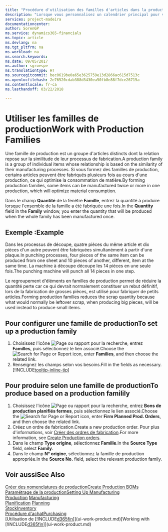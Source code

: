 ```yaml
---
title: "Procédure d'utilisation des familles d'articles dans la production | Microsoft Docs"
description: "Lorsque vous personnalisez un calendrier principal pour votre compagnie ou pour l'un de ses partenaires commerciaux, votre tâche consiste essentiellement à modifier l'état des jours ouvrés et chômés."
services: project-madeira
documentationcenter: 
author: SorenGP
ms.service: dynamics365-financials
ms.topic: article
ms.devlang: na
ms.tgt_pltfrm: na
ms.workload: na
ms.search.keywords: 
ms.date: 09/05/2017
ms.author: sgroespe
ms.translationtype: HT
ms.sourcegitcommit: bec0619be0a65e3625759e13d2866ac615d7513c
ms.openlocfilehash: 2e76520cdab388d3430ea50fb8e88f7dce26715a
ms.contentlocale: fr-ca
ms.lasthandoff: 03/22/2018

---
```

# <a name="work-with-production-families"></a><span data-ttu-id="9b1b8-103">Utiliser les familles de production</span><span class="sxs-lookup"><span data-stu-id="9b1b8-103">Work with Production Families</span></span>
<span data-ttu-id="9b1b8-104">Une famille de production est un groupe d'articles distincts dont la relation repose sur la similitude de leur processus de fabrication.</span><span class="sxs-lookup"><span data-stu-id="9b1b8-104">A production family is a group of individual items whose relationship is based on the similarity of their manufacturing processes.</span></span> <span data-ttu-id="9b1b8-105">Si vous formez des familles de production, certains articles peuvent être fabriqués plusieurs fois au cours d'une production, ce qui optimise la consommation de matière.</span><span class="sxs-lookup"><span data-stu-id="9b1b8-105">By forming production families, some items can be manufactured twice or more in one production, which will optimize material consumption.</span></span>

<span data-ttu-id="9b1b8-106">Dans le champ **Quantité** de la fenêtre **Famille**, entrez la quantité à produire lorsque l'ensemble de la famille a été fabriquée une fois.</span><span class="sxs-lookup"><span data-stu-id="9b1b8-106">In the **Quantity** field in the **Family** window, you enter the quantity that will be produced when the whole family has been manufactured once.</span></span>

## <a name="example"></a><span data-ttu-id="9b1b8-107">Exemple :</span><span class="sxs-lookup"><span data-stu-id="9b1b8-107">Example</span></span>
<span data-ttu-id="9b1b8-108">Dans les processus de découpe, quatre pièces du même article et dix pièces d'un autre peuvent être fabriquées simultanément à partir d'une plaque.</span><span class="sxs-lookup"><span data-stu-id="9b1b8-108">In punching processes, four pieces of the same item can be produced from one sheet and 10 pieces of another, different, item at the same time.</span></span> <span data-ttu-id="9b1b8-109">La machine à découpe découpe les 14 pièces en une seule fois.</span><span class="sxs-lookup"><span data-stu-id="9b1b8-109">The punching machine will punch all 14 pieces in one step.</span></span>

<span data-ttu-id="9b1b8-110">Le regroupement d'éléments en familles de production permet de réduire la quantité perte car ce qui devrait normalement constituer un rebut définitif, lors de la fabrication de grosses pièces, est utilisé pour fabriquer de petits articles.</span><span class="sxs-lookup"><span data-stu-id="9b1b8-110">Forming production families reduces the scrap quantity because what would normally be leftover scrap, when producing big pieces, will be used instead to produce small items.</span></span>

## <a name="to-set-up-a-production-family"></a><span data-ttu-id="9b1b8-111">Pour configurer une famille de production</span><span class="sxs-lookup"><span data-stu-id="9b1b8-111">To set up a production family</span></span>
1. <span data-ttu-id="9b1b8-112">Choisissez l'icône ![Page ou rapport pour la recherche](media/ui-search/search_small.png "icône Page ou rapport pour la recherche"), entrez **Familles**, puis sélectionnez le lien associé.</span><span class="sxs-lookup"><span data-stu-id="9b1b8-112">Choose the ![Search for Page or Report](media/ui-search/search_small.png "Search for Page or Report icon") icon, enter **Families**, and then choose the related link.</span></span>
2. <span data-ttu-id="9b1b8-113">Renseignez les champs selon vos besoins.</span><span class="sxs-lookup"><span data-stu-id="9b1b8-113">Fill in the fields as necessary.</span></span> [!INCLUDE[tooltip-inline-tip](includes/tooltip-inline-tip_md.md)]

## <a name="to-produce-based-on-a-production-familily"></a><span data-ttu-id="9b1b8-114">Pour produire selon une famille de production</span><span class="sxs-lookup"><span data-stu-id="9b1b8-114">To produce based on a production familily</span></span>
1. <span data-ttu-id="9b1b8-115">Choisissez l'icône ![Page ou rapport pour la recherche](media/ui-search/search_small.png "icône Page ou rapport pour la recherche"), entrez **Bons de production planifiés fermes**, puis sélectionnez le lien associé.</span><span class="sxs-lookup"><span data-stu-id="9b1b8-115">Choose the ![Search for Page or Report](media/ui-search/search_small.png "Search for Page or Report icon") icon, enter **Firm Planned Prod. Orders**, and then choose the related link.</span></span>
2. <span data-ttu-id="9b1b8-116">Créez un ordre de fabrication.</span><span class="sxs-lookup"><span data-stu-id="9b1b8-116">Create a new production order.</span></span> <span data-ttu-id="9b1b8-117">Pour plus d'informations, voir [Créer des ordres de fabrication](production-how-to-create-production-orders.md).</span><span class="sxs-lookup"><span data-stu-id="9b1b8-117">For more information, see [Create Production orders](production-how-to-create-production-orders.md).</span></span>
3. <span data-ttu-id="9b1b8-118">Dans le champ **Type origine**, sélectionnez **Famille**.</span><span class="sxs-lookup"><span data-stu-id="9b1b8-118">In the **Source Type** field, select **Family**.</span></span>  
4. <span data-ttu-id="9b1b8-119">Dans le champ **N° origine**, sélectionnez la famille de production appropriée.</span><span class="sxs-lookup"><span data-stu-id="9b1b8-119">In the **Source No.** field, select the relevant production family.</span></span>

## <a name="see-also"></a><span data-ttu-id="9b1b8-120">Voir aussi</span><span class="sxs-lookup"><span data-stu-id="9b1b8-120">See Also</span></span>
[<span data-ttu-id="9b1b8-121">Créer des nomenclatures de production</span><span class="sxs-lookup"><span data-stu-id="9b1b8-121">Create Production BOMs</span></span>](production-how-to-create-production-boms.md)  
[<span data-ttu-id="9b1b8-122">Paramétrage de la production</span><span class="sxs-lookup"><span data-stu-id="9b1b8-122">Setting Up Manufacturing</span></span>](production-configure-production-processes.md)  
<span data-ttu-id="9b1b8-123">[Production](production-manage-manufacturing.md)  </span><span class="sxs-lookup"><span data-stu-id="9b1b8-123">[Manufacturing](production-manage-manufacturing.md)  </span></span>  
<span data-ttu-id="9b1b8-124">[Planification](production-planning.md) </span><span class="sxs-lookup"><span data-stu-id="9b1b8-124">[Planning](production-planning.md) </span></span>  
[<span data-ttu-id="9b1b8-125">Stock</span><span class="sxs-lookup"><span data-stu-id="9b1b8-125">Inventory</span></span>](inventory-manage-inventory.md)  
[<span data-ttu-id="9b1b8-126">Procédure d'achat</span><span class="sxs-lookup"><span data-stu-id="9b1b8-126">Purchasing</span></span>](purchasing-manage-purchasing.md)  
<span data-ttu-id="9b1b8-127">[Utilisation de [!INCLUDE[d365fin](includes/d365fin_md.md)]](ui-work-product.md)</span><span class="sxs-lookup"><span data-stu-id="9b1b8-127">[Working with [!INCLUDE[d365fin](includes/d365fin_md.md)]](ui-work-product.md)</span></span>

